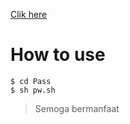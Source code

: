 [Clik here](https://github.com/Mr-Gabut)
# How to use
```
$ cd Pass
$ sh pw.sh
```

> Semoga bermanfaat
